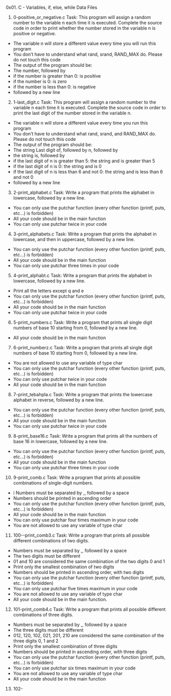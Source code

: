 0x01. C - Variables, if, else, while Data Files

1. 0-positive_or_negative.c Task: This program will assign a random number to the variable n each time it is executed. Complete the source code in order to print whether the number stored in the variable n is positive or negative.

* The variable n will store a different value every time you will run this program
* You don’t have to understand what rand, srand, RAND_MAX do. Please do not touch this code
* The output of the program should be:
* The number, followed by
* if the number is greater than 0: is positive
* if the number is 0: is zero
* if the number is less than 0: is negative
* followed by a new line

2. 1-last_digit.c Task: This program will assign a random number to the variable n each time it is executed. Complete the source code in order to print the last digit of the number stored in the variable n.

* The variable n will store a different value every time you run this program
* You don’t have to understand what rand, srand, and RAND_MAX do. Please do not touch this code
* The output of the program should be:
* The string Last digit of, followed by
n, followed by
* the string is, followed by
* if the last digit of n is greater than 5: the string and is greater than 5
* if the last digit of n is 0: the string and is 0
* if the last digit of n is less than 6 and not 0: the string and is less than 6 and not 0
* followed by a new line

3. 2-print_alphabet.c Task: Write a program that prints the alphabet in lowercase, followed by a new line.

* You can only use the putchar function (every other function (printf, puts, etc…) is forbidden)
* All your code should be in the main function
* You can only use putchar twice in your code

4. 3-print_alphabets.c Task: Write a program that prints the alphabet in lowercase, and then in uppercase, followed by a new line.

* You can only use the putchar function (every other function (printf, puts, etc…) is forbidden)
* All your code should be in the main function
* You can only use putchar three times in your code

5. 4-print_alphabt.c Task: Write a program that prints the alphabet in lowercase, followed by a new line.

* Print all the letters except q and e
* You can only use the putchar function (every other function (printf, puts, etc…) is forbidden)
* All your code should be in the main function
* You can only use putchar twice in your code

6. 5-print_numbers.c Task: Write a program that prints all single digit numbers of base 10 starting from 0, followed by a new line.

* All your code should be in the main function

7. 6-print_numberz.c Task: Write a program that prints all single digit numbers of base 10 starting from 0, followed by a new line.

* You are not allowed to use any variable of type char
* You can only use the putchar function (every other function (printf, puts, etc…) is forbidden)
* You can only use putchar twice in your code
* All your code should be in the main function

8. 7-print_tebahpla.c Task: Write a program that prints the lowercase alphabet in reverse, followed by a new line.

* You can only use the putchar function (every other function (printf, puts, etc…) is forbidden)
* All your code should be in the main function
* You can only use putchar twice in your code

9. 8-print_base16.c Task: Write a program that prints all the numbers of base 16 in lowercase, followed by a new line.

* You can only use the putchar function (every other function (printf, puts, etc…) is forbidden)
* All your code should be in the main function
* You can only use putchar three times in your code   

10. 9-print_comb.c Task: Write a program that prints all possible combinations of single-digit numbers.

* i Numbers must be separated by ,, followed by a space
* Numbers should be printed in ascending order
* You can only use the putchar function (every other function (printf, puts, etc…) is forbidden)
* All your code should be in the main function
* You can only use putchar four times maximum in your code
* You are not allowed to use any variable of type char

11. 100--print_comb3.c Task: Write a program that prints all possible different combinations of two digits.

* Numbers must be separated by ,, followed by a space
* The two digits must be different
* 01 and 10 are considered the same combination of the two digits 0 and 1
* Print only the smallest combination of two digits
* Numbers should be printed in ascending order, with two digits
* You can only use the putchar function (every other function (printf, puts, etc…) is forbidden)
* You can only use putchar five times maximum in your code
* You are not allowed to use any variable of type char
* All your code should be in the main function.

12. 101-print_comb4.c Task: Write a program that prints all possible different combinations of three digits.

* Numbers must be separated by ,, followed by a space
* The three digits must be different
* 012, 120, 102, 021, 201, 210 are considered the same combination of the three digits 0, 1 and 2
* Print only the smallest combination of three digits
* Numbers should be printed in ascending order, with three digits
* You can only use the putchar function (every other function (printf, puts, etc…) is forbidden)
* You can only use putchar six times maximum in your code
* You are not allowed to use any variable of type char
* All your code should be in the main function

13. 102-
